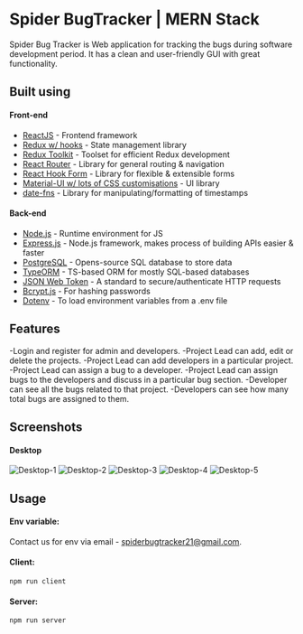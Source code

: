 # Spider BugTracker | MERN Stack
Spider Bug Tracker is Web application for tracking the bugs during software development period. It has a clean and user-friendly GUI with great functionality. 

## Built using

#### Front-end

- [ReactJS](https://reactjs.org/) - Frontend framework
- [Redux w/ hooks](https://redux.js.org/) - State management library
- [Redux Toolkit](https://redux-toolkit.js.org/) - Toolset for efficient Redux development
- [React Router](https://reactrouter.com/) - Library for general routing & navigation
- [React Hook Form](https://react-hook-form.com/) - Library for flexible & extensible forms
- [Material-UI w/ lots of CSS customisations](https://material-ui.com/) - UI library
- [date-fns](https://date-fns.org/) - Library for manipulating/formatting of timestamps

#### Back-end

- [Node.js](https://nodejs.org/en/) - Runtime environment for JS
- [Express.js](https://expressjs.com/) - Node.js framework, makes process of building APIs easier & faster
- [PostgreSQL](https://www.postgresql.org/) - Opens-source SQL database to store data
- [TypeORM](https://typeorm.io/) - TS-based ORM for mostly SQL-based databases
- [JSON Web Token](https://jwt.io/) - A standard to secure/authenticate HTTP requests
- [Bcrypt.js](https://www.npmjs.com/package/bcryptjs) - For hashing passwords
- [Dotenv](https://www.npmjs.com/package/dotenv) - To load environment variables from a .env file

## Features

-Login and register for admin and developers.
-Project Lead can add, edit or delete the projects.
-Project Lead can add developers in a particular project.
-Project Lead can assign a bug to a developer.
-Project Lead can assign bugs to the developers and discuss in a particular bug section.
-Developer can see all the bugs related to that project.
-Developers can see how many total bugs are assigned to them. 


## Screenshots

#### Desktop

![Desktop-1](https://github.com/clever-developer-club/spider-bug-tracker/blob/main/client/src/Assets/Screenshots/Add%20Project.png)
![Desktop-2]()
![Desktop-3]()
![Desktop-4]()
![Desktop-5]()


## Usage

#### Env variable:

Contact us for env via email - spiderbugtracker21@gmail.com.

#### Client:

```
npm run client
```

#### Server:

```
npm run server
```







